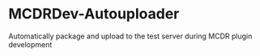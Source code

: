 # MCDRDev-Autouploader
Automatically package and upload to the test server during MCDR plugin development
